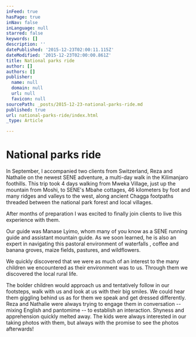 ```yaml
---
inFeed: true
hasPage: true
inNav: false
inLanguage: null
starred: false
keywords: []
description: ''
datePublished: '2015-12-23T02:00:11.115Z'
dateModified: '2015-12-23T02:00:00.861Z'
title: National parks ride
author: []
authors: []
publisher:
  name: null
  domain: null
  url: null
  favicon: null
sourcePath: _posts/2015-12-23-national-parks-ride.md
published: true
url: national-parks-ride/index.html
_type: Article

---
```

# National parks ride

In September, I accompanied two clients from Switzerland, Reza and Nathalie on the newest SENE adventure, a multi-day walk in the Kilimanjaro foothills. This trip took 4 days walking from Mweka Village, just up the mountain from Moshi, to SENE's Mbahe cottages, 46 kilometers by foot and many ridges and valleys to the west, along ancient Chagga footpaths threaded between the national park forest and local villages.

After months of preparation I was excited to finally join clients to live this experience with them.

Our guide was Manase Lyimo, whom many of you know as a SENE running guide and assistant mountain guide. As we soon learned, he is also an expert in navigating this pastoral environment of waterfalls , coffee and banana groves, maize fields, pastures, and wildflowers.

We quickly discovered that we were as much of an interest to the many children we encountered as their environment was to us. Through them we discovered the local rural life.

The bolder children would approach us and tentatively follow in our footsteps, walk with us and look at us with their big smiles. We could hear them giggling behind us as for them we speak and get dressed differently. Reza and Nathalie were always trying to engage them in conversation -- mixing English and pantomime -- to establish an interaction. Shyness and apprehension quickly melted away. The kids were always interested in our taking photos with them, but always with the promise to see the photos afterwards!